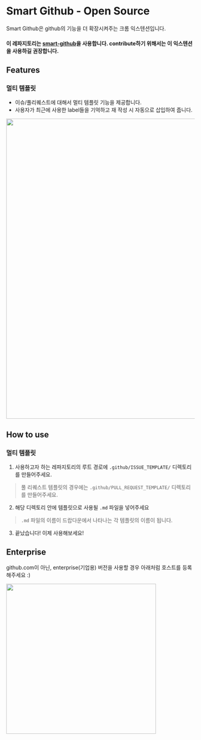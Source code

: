 # Smart Github - Open Source
Smart Github은 github의 기능을 더 확장시켜주는 크롬 익스텐션입니다.
#### 이 레파지토리는 [smart-github]()을 사용합니다. contribute하기 위해서는 이 익스텐션을 사용하길 권장합니다.

## Features
### 멀티 템플릿
  * 이슈/풀리퀘스트에 대해서 멀티 템플릿 기능을 제공합니다.
  * 사용자가 최근에 사용한 label들을 기억하고 재 작성 시 자동으로 삽입하여 줍니다.

<img src="https://user-images.githubusercontent.com/13075245/38159156-9903fe90-34dd-11e8-865d-a9fee8315ff2.gif" width="800">

## How to use
### 멀티 템플릿
1. 사용하고자 하는 레파지토리의 루트 경로에 `.github/ISSUE_TEMPLATE/` 디렉토리를 만들어주세요.
> 풀 리퀘스트 템플릿의 경우에는 `.github/PULL_REQUEST_TEMPLATE/` 디렉토리를 만들어주세요.
2. 해당 디렉토리 안에 템플릿으로 사용될 `.md` 파일을 넣어주세요
> `.md` 파일의 이름이 드랍다운에서 나타나는 각 템플릿의 이름이 됩니다.
3. 끝났습니다! 이제 사용해보세요!


## Enterprise
github.com이 아닌, enterprise(기업용) 버전을 사용할 경우 아래처럼 호스트를 등록 해주세요 :)

<img src="https://user-images.githubusercontent.com/13075245/38159257-b65afeb0-34df-11e8-9c3d-8c4f50770514.gif" width="400">
